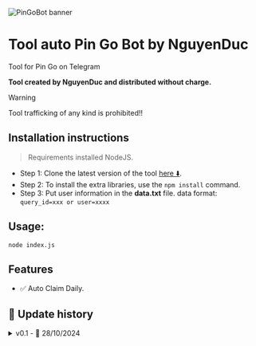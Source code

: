 ![PinGoBot banner](https://www.tbstat.com/cdn-cgi/image/format=webp,q=40/wp/uploads/2024/10/cover-updated-1200x600.png)

# Tool auto Pin Go Bot by NguyenDuc

Tool for Pin Go on Telegram

**Tool created by NguyenDuc and distributed without charge.**

> [!WARNING]
> Tool trafficking of any kind is prohibited!!

## Installation instructions

> Requirements installed NodeJS.

- Step 1: Clone the latest version of the tool [here ⬇️](https://github.com/nguyenduc3701/PinGoBot.git).
- Step 2: To install the extra libraries, use the `npm install` command.
- Step 3: Put user information in the <b>data.txt</b> file.
  data format: `query_id=xxx or user=xxxx`

## Usage:

`node index.js`

## Features

- ✅ Auto Claim Daily.

## 🔄 Update history

<details>
<summary>v0.1 - 📅 28/10/2024</summary>
- Provide resources for a preliminary look.
</details>
